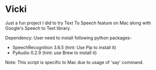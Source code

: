 # Vicki
Just a fun project I did to try Text To Speech feature on Mac along with Google's Speech to Text library.

Dependency:
User need to install following python packages-
- SpeechRecognition 3.6.5 (hint: Use Pip to install it)
- PyAudio 0.2.9 (hint: use Brew to install it)

Note: This script is specific to Mac due to usage of 'say' command.
